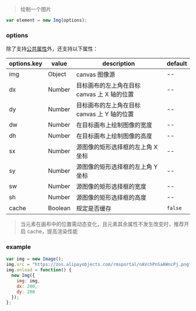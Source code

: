> 绘制一个图片

```js
var element = new Img(options);
```

### options

除了支持[公共属性](../Element.md)外，还支持以下属性：

| options.key | value   | description                                 | default |
| ----------- | ------- | ------------------------------------------- | ------- |
| img         | Object  | canvas 图像源                               | --      |
| dx          | Number  | 目标画布的左上角在目标 canvas 上 X 轴的位置 | --      |
| dy          | Number  | 目标画布的左上角在目标 canvas 上 Y 轴的位置 | --      |
| dw          | Number  | 在目标画布上绘制图像的宽度                  | --      |
| dh          | Number  | 在目标画布上绘制图像的高度                  | --      |
| sx          | Number  | 源图像的矩形选择框的左上角 X 坐标           | --      |
| sy          | Number  | 源图像的矩形选择框的左上角 Y 坐标           | --      |
| sw          | Number  | 源图像的矩形选择框的宽度                    | --      |
| sh          | Number  | 源图像的矩形选择框的高度                    | --      |
| cache       | Boolean | 规定是否缓存                                | `false` |

> 当元素在画布中的位置需动态变化，且元素其余属性不发生改变时，推荐开启 cache，提高渲染性能

### example

```js
var img = new Image();
img.src = "https://zos.alipayobjects.com/rmsportal/nAVchPnSaAWncPj.png";
img.onload = function() {
  new Img({
    img: img,
    dx: 200,
    dy: 200
  });
};
```
